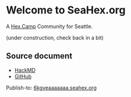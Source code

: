 # Welcome to SeaHex.org

A [Hex.Camp](https://hex.camp/) Community for Seattle.

(under construction, check back in a bit)

## Source document

* [HackMD](https://hackmd.io/qGchh3quSAGgpWT83f-_bA)
* [GitHub](https://github.com/hexcamp/hackmd-notes/blob/main/seahex-welcome/index.md)

Publish-to: [6kgveaaaaaaa.seahex.org](https://6kgveaaaaaaa.seahex.org/)
